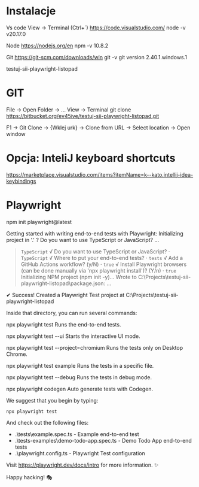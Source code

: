 # Instalacje
  
Vs code
View -> Terminal (Ctrl+`)
https://code.visualstudio.com/
node -v 
v20.17.0

Node
https://nodejs.org/en
npm -v 
10.8.2

Git
https://git-scm.com/downloads/win
git -v 
git version 2.40.1.windows.1

testuj-sii-playwright-listopad

# GIT
File -> Open Folder -> ...
View -> Terminal
git clone https://bitbucket.org/ev45ive/testuj-sii-playwright-listopad.git

F1 -> Git Clone -> {Wklej urk} -> Clone from URL -> Select location -> Open window

# Opcja: InteliJ keyboard shortcuts
https://marketplace.visualstudio.com/items?itemName=k--kato.intellij-idea-keybindings


# Playwright
npm init playwright@latest

Getting started with writing end-to-end tests with Playwright:
Initializing project in '.'
? Do you want to use TypeScript or JavaScript? ...
> `TypeScript`
√ Do you want to use TypeScript or JavaScript? · `TypeScript`
√ Where to put your end-to-end tests? · `tests`
√ Add a GitHub Actions workflow? (y/N) · `true`
√ Install Playwright browsers (can be done manually via 'npx playwright install')? (Y/n) · `true`
Initializing NPM project (npm init -y)…
Wrote to C:\Projects\testuj-sii-playwright-listopad\package.json:
...

✔ Success! Created a Playwright Test project at C:\Projects\testuj-sii-playwright-listopad

Inside that directory, you can run several commands:

  npx playwright test
    Runs the end-to-end tests.

  npx playwright test --ui
    Starts the interactive UI mode.

  npx playwright test --project=chromium
    Runs the tests only on Desktop Chrome.

  npx playwright test example
    Runs the tests in a specific file.

  npx playwright test --debug
    Runs the tests in debug mode.

  npx playwright codegen
    Auto generate tests with Codegen.

We suggest that you begin by typing:

    npx playwright test

And check out the following files:
  - .\tests\example.spec.ts - Example end-to-end test
  - .\tests-examples\demo-todo-app.spec.ts - Demo Todo App end-to-end tests
  - .\playwright.config.ts - Playwright Test configuration

Visit https://playwright.dev/docs/intro for more information. ✨

Happy hacking! 🎭



